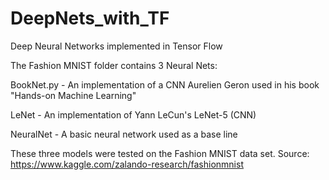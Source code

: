 # DeepNets_with_TF
Deep Neural Networks implemented in Tensor Flow

The Fashion MNIST folder contains 3 Neural Nets:

BookNet.py - An implementation of a CNN Aurelien Geron used in his book "Hands-on Machine Learning"

LeNet - An implementation of Yann LeCun's LeNet-5 (CNN)

NeuralNet - A basic neural network used as a base line

These three models were tested on the Fashion MNIST data set. Source: https://www.kaggle.com/zalando-research/fashionmnist